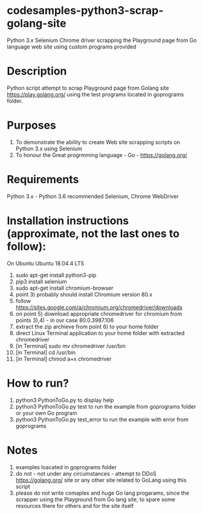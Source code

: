 # codesamples-python3-scrap-golang-site
Python 3.x Selenium Chrome driver scrapping the Playground page from Go language web site using custom programs provided
# Description
Python script attempt to scrap Playground page from Golang site https://play.golang.org/ 
using the test programs located in goprograms folder. 
# Purposes
1) To demonstrate the ability to create Web site scrapping scripts on Python 3.x using Selenium
2) To honour the Great progrmming language - Go - https://golang.org/
# Requirements
Python 3.x - Python 3.6 recommended
Selenium, Chrome WebDriver
# Installation instructions (approximate, not the last ones to follow):
On Ubuntu Ubuntu 18.04.4 LTS
1) sudo apt-get install python3-pip
2) pip3 install selenium
3) sudo apt-get install chromium-browser
4) point 3) probably should install Chromium version 80.x
5) follow https://sites.google.com/a/chromium.org/chromedriver/downloads
6) on point 5) download appropriate chromedriver for chromium from points 3),4) - in our case 80.0.3987.106
7) extract the zip archieve from point 6) to your home folder
8) direct Linux Terminal application to your home folder with extracted chromedriver
9) [in Terminal] sudo mv chromedriver /usr/bin
10) [in Terminal] cd /usr/bin
11) [in Terminal] chmod a+x chromedriver
# How to run?
1) python3 PythonToGo.py to display help
2) python3 PythonToGo.py test to run the example from goprograms folder or your own Go program
3) python3 PythonToGo.py test_error to run the example with error from goprograms
# Notes
1) examples loacated in goprograms folder
2) do not - not under any circumstances - attempt to DDoS https://golang.org/ site or any other site related to GoLang using this script
2) please do not write comaplex and huge Go lang progarams, since the scrapper using the Playground from Go lang site, to spare some resources there for others and for the site itself
